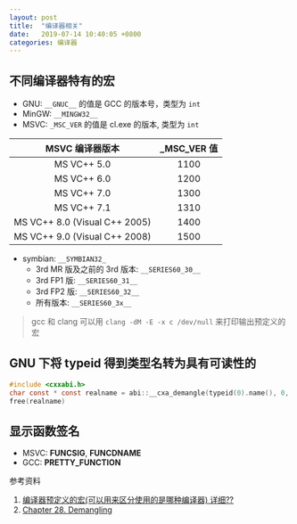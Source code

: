 ```yaml
---
layout: post
title:  "编译器相关"
date:   2019-07-14 10:40:05 +0800
categories: 编译器
---
```


## 不同编译器特有的宏

- GNU: `__GNUC__` 的值是 GCC 的版本号，类型为 `int`
- MinGW: `__MINGW32__`
- MSVC: `_MSC_VER` 的值是 cl.exe 的版本, 类型为 `int`

| MSVC 编译器版本 | _MSC_VER 值 |
| :---: | :---:|
| MS VC++ 5.0                   | 1100 |
| MS VC++ 6.0                   | 1200 |
| MS VC++ 7.0                   | 1300 |
| MS VC++ 7.1                   | 1310 |
| MS VC++ 8.0 (Visual C++ 2005) | 1400 |
| MS VC++ 9.0 (Visual C++ 2008) | 1500 |

- symbian: `__SYMBIAN32_`
  - 3rd MR 版及之前的 3rd 版本: `__SERIES60_30__`
  - 3rd FP1 版: `__SERIES60_31__`
  - 3rd FP2 版: `__SERIES60_32__`
  - 所有版本: `__SERIES60_3x__`

> gcc 和 clang 可以用 `clang -dM -E -x c /dev/null` 来打印输出预定义的宏

## GNU 下将 typeid 得到类型名转为具有可读性的

```c
#include <cxxabi.h>
char const * const realname = abi::__cxa_demangle(typeid(0).name(), 0, 0, 0);
free(realname)
```

## 显示函数签名

- MSVC: __FUNCSIG__, __FUNCDNAME__
- GCC: __PRETTY_FUNCTION__


参考资料

1. [编译器预定义的宏(可以用来区分使用的是哪种编译器) 详细??](https://zhidao.baidu.com/question/239754894534682724.html)
2. [Chapter 28. Demangling](https://gcc.gnu.org/onlinedocs/libstdc++/manual/ext_demangling.html)

